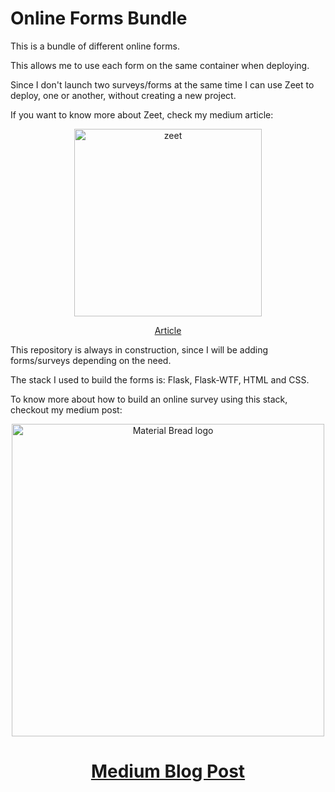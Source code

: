# Online Forms Bundle
This is a bundle of different online forms.

This allows me to use each form on the same container when deploying.

Since I don't launch two surveys/forms at the same time I can use Zeet to deploy, one or another, without creating a new project.

If you want to know more about Zeet, check my medium article:

<p align="center">
    <img width="300" src="https://miro.medium.com/v2/resize:fit:1400/format:webp/1*t4GR9vn-FEncxfjMUljczg.png" alt="zeet">
</p>
<p align="center"><a href="https://medium.com/@macrodrigues/using-zeet-and-gcp-to-easily-deploy-your-git-repository-da1578a2898">Article</a></p>

This repository is always in construction, since I will be adding forms/surveys depending on the need.

The stack I used to build the forms is: Flask, Flask-WTF, HTML and CSS.

To know more about how to build an online survey using this stack, checkout my medium post:

<p  align="center">
	<img  width="500" src="https://miro.medium.com/v2/resize:fit:1400/format:webp/1*ejZJQhNHVx5DMl4q9KJeVw.jpeg"  alt="Material Bread logo">
</p>
<h1  align="center"><a  href = "https://medium.com/@macrodrigues/gather-data-by-creating-a-survey-app-with-flask-wtf-feb0053f7a74"> Medium Blog Post</h1>
